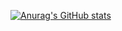 [![Anurag's GitHub stats](https://github-readme-stats.vercel.app/api?username=tnix100)](https://github.com/anuraghazra/github-readme-stats)
